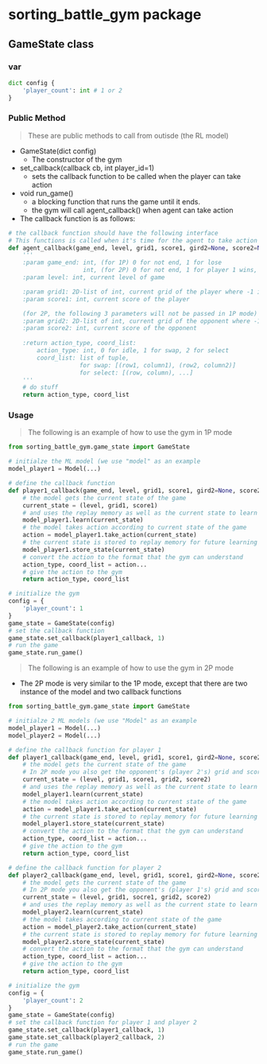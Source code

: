 # sorting_battle_gym package
## GameState class
### var
```python
dict config {
    'player_count': int # 1 or 2
}
```
### Public Method
> These are public methods to call from outisde (the RL model)
- GameState(dict config)
    - The constructor of the gym
- set_callback(callback cb, int player_id=1) 
    - sets the callback function to be called when the player can take action
- void run_game()
    - a blocking function that runs the game until it ends.
    - the gym will call agent_callback() when agent can take action
- The callback function is as follows:
```python
# the callback function should have the following interface
# This functions is called when it's time for the agent to take action
def agent_callback(game_end, level, grid1, score1, gird2=None, score2=None):
    '''
    :param game_end: int, (for 1P) 0 for not end, 1 for lose
                     int, (for 2P) 0 for not end, 1 for player 1 wins, 2 for player 2 wins
    :param level: int, current level of game

    :param grid1: 2D-list of int, current grid of the player where -1 is empty, -2 is garbage, other valid values are >= 0
    :param score1: int, current score of the player

    (for 2P, the following 3 parameters will not be passed in 1P mode)
    :param grid2: 2D-list of int, current grid of the opponent where -1 is empty, -2 is garbage, other valid values are >= 0
    :param score2: int, current score of the opponent
    
    :return action_type, coord_list: 
        action_type: int, 0 for idle, 1 for swap, 2 for select
        coord_list: list of tuple, 
                    for swap: [(row1, column1), (row2, column2)]
                    for select: [(row, column), ...]
    '''
    # do stuff
    return action_type, coord_list
```
### Usage
> The following is an example of how to use the gym in 1P mode
```python
from sorting_battle_gym.game_state import GameState

# initialze the ML model (we use "model" as an example
model_player1 = Model(...)

# define the callback function
def player1_callback(game_end, level, grid1, score1, gird2=None, score2=None):
    # the model gets the current state of the game
    current_state = (level, grid1, score1)
    # and uses the replay memory as well as the current state to learn
    model_player1.learn(current_state)
    # the model takes action according to current state of the game
    action = model_player1.take_action(current_state)
    # the current state is stored to replay memory for future learning
    model_player1.store_state(current_state)
    # convert the action to the format that the gym can understand
    action_type, coord_list = action...
    # give the action to the gym
    return action_type, coord_list

# initialize the gym
config = {
    'player_count': 1
}
game_state = GameState(config)
# set the callback function
game_state.set_callback(player1_callback, 1)
# run the game
game_state.run_game()
```
> The following is an example of how to use the gym in 2P mode
- The 2P mode is very similar to the 1P mode, except that there are two instance of the model and two callback functions
```python
from sorting_battle_gym.game_state import GameState

# initialze 2 ML models (we use "Model" as an example
model_player1 = Model(...)
model_player2 = Model(...)

# define the callback function for player 1
def player1_callback(game_end, level, grid1, score1, gird2=None, score2=None):
    # the model gets the current state of the game
    # In 2P mode you also get the opponent's (player 2's) grid and score
    current_state = (level, grid1, score1, grid2, score2)
    # and uses the replay memory as well as the current state to learn
    model_player1.learn(current_state)
    # the model takes action according to current state of the game
    action = model_player1.take_action(current_state)
    # the current state is stored to replay memory for future learning
    model_player1.store_state(current_state)
    # convert the action to the format that the gym can understand
    action_type, coord_list = action...
    # give the action to the gym
    return action_type, coord_list

# define the callback function for player 2
def player2_callback(game_end, level, grid1, score1, gird2=None, score2=None):
    # the model gets the current state of the game
    # In 2P mode you also get the opponent's (player 1's) grid and score
    current_state = (level, grid1, socre1, grid2, score2)
    # and uses the replay memory as well as the current state to learn
    model_player2.learn(current_state)
    # the model takes according to current state of the game
    action = model_player2.take_action(current_state)
    # the current state is stored to replay memory for future learning
    model_player2.store_state(current_state)
    # convert the action to the format that the gym can understand
    action_type, coord_list = action...
    # give the action to the gym
    return action_type, coord_list

# initialize the gym
config = {
    'player_count': 2
}
game_state = GameState(config)
# set the callback function for player 1 and player 2
game_state.set_callback(player1_callback, 1)
game_state.set_callback(player2_callback, 2)
# run the game
game_state.run_game()
```